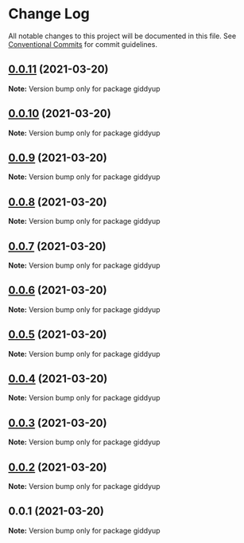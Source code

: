 # Change Log

All notable changes to this project will be documented in this file.
See [Conventional Commits](https://conventionalcommits.org) for commit guidelines.

## [0.0.11](https://github.com/tokenrodeo/Rodeo/compare/giddyup@0.0.10...giddyup@0.0.11) (2021-03-20)

**Note:** Version bump only for package giddyup





## [0.0.10](https://github.com/tokenrodeo/Rodeo/compare/giddyup@0.0.9...giddyup@0.0.10) (2021-03-20)

**Note:** Version bump only for package giddyup





## [0.0.9](https://github.com/tokenrodeo/Rodeo/compare/giddyup@0.0.8...giddyup@0.0.9) (2021-03-20)

**Note:** Version bump only for package giddyup





## [0.0.8](https://github.com/tokenrodeo/Rodeo/compare/giddyup@0.0.7...giddyup@0.0.8) (2021-03-20)

**Note:** Version bump only for package giddyup





## [0.0.7](https://github.com/tokenrodeo/Rodeo/compare/giddyup@0.0.6...giddyup@0.0.7) (2021-03-20)

**Note:** Version bump only for package giddyup





## [0.0.6](https://github.com/tokenrodeo/Rodeo/compare/giddyup@0.0.5...giddyup@0.0.6) (2021-03-20)

**Note:** Version bump only for package giddyup





## [0.0.5](https://github.com/tokenrodeo/Rodeo/compare/giddyup@0.0.4...giddyup@0.0.5) (2021-03-20)

**Note:** Version bump only for package giddyup





## [0.0.4](https://github.com/tokenrodeo/Rodeo/compare/giddyup@0.0.3...giddyup@0.0.4) (2021-03-20)

**Note:** Version bump only for package giddyup





## [0.0.3](https://github.com/tokenrodeo/Rodeo/compare/giddyup@0.0.2...giddyup@0.0.3) (2021-03-20)

**Note:** Version bump only for package giddyup





## [0.0.2](https://github.com/tokenrodeo/Rodeo/compare/giddyup@0.0.1...giddyup@0.0.2) (2021-03-20)

**Note:** Version bump only for package giddyup





## 0.0.1 (2021-03-20)

**Note:** Version bump only for package giddyup

